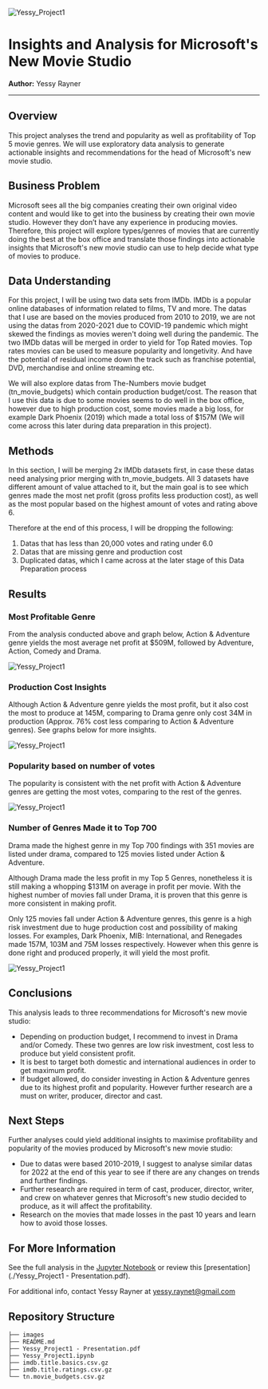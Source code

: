 ![Yessy_Project1](./IMAGES/director_shot.jpeg)

# Insights and Analysis for Microsoft's New Movie Studio 

**Author:** Yessy Rayner
***

## Overview

This project analyses the trend and popularity as well as profitability of Top 5 movie genres. We will use exploratory data analysis to generate actionable insights and recommendations for the head of Microsoft's new movie studio.

## Business Problem

Microsoft sees all the big companies creating their own original video content and would like to get into the business by creating their own movie studio. However they don’t have any experience in producing movies. Therefore, this project will explore types/genres of movies that are currently doing the best at the box office and translate those findings into actionable insights that Microsoft's new movie studio can use to help decide what type of movies to produce.

## Data Understanding

For this project, I will be using two data sets from IMDb. IMDb is a popular online databases of information related to films, TV and more. The datas that I use are based on the movies produced from 2010 to 2019, we are not using the datas from 2020-2021 due to COVID-19 pandemic which might skewed the findings as movies weren't doing well during the pandemic. The two IMDb datas will be merged in order to yield for Top Rated movies. Top rates movies can be used to measure popularity and longetivity. And have the potential of residual income down the track such as franchise potential, DVD, merchandise and online streaming etc.

We will also explore datas from The-Numbers movie budget (tn_movie_budgets) which contain production budget/cost. The reason that I use this data is due to some movies seems to do well in the box office, however due to high production cost, some movies made a big loss, for example Dark Phoenix (2019) which made a total loss of $157M (We will come across this later during data preparation in this project).

## Methods

In this section, I will be merging 2x IMDb datasets first, in case these datas need analysing prior merging with tn_movie_budgets. All 3 datasets have different amount of value attached to it, but the main goal is to see which genres made the most net profit (gross profits less production cost), as well as the most popular based on the highest amount of votes and rating above 6. 

Therefore at the end of this process, I will be dropping the following:

1. Datas that has less than 20,000 votes and rating under 6.0
2. Datas that are missing genre and production cost
3. Duplicated datas, which I came across at the later stage of this Data Preparation process

## Results

### Most Profitable Genre

From the analysis conducted above and graph below, Action & Adventure genre yields the most average net profit at $509M, followed by Adventure, Action, Comedy and Drama.

![Yessy_Project1](./IMAGES/net_profit.png)

### Production Cost Insights

Although Action & Adventure genre yields the most profit, but it also cost the most to produce at 145M, comparing to Drama genre only cost 34M in production (Approx. 76% cost less comparing to Action & Adventure genres). See graphs below for more insights.

![Yessy_Project1](./IMAGES/profit_production_cost.png)

### Popularity based on number of votes

The popularity is consistent with the net profit with Action & Adventure genres are getting the most votes, comparing to the rest of the genres.

![Yessy_Project1](./IMAGES/popularity_based_on_votes.png)

### Number of Genres Made it to Top 700

Drama made the highest genre in my Top 700 findings with 351 movies are listed under drama, compared to 125 movies listed under Action & Adventure.

Although Drama made the less profit in my Top 5 Genres, nonetheless it is still making a whopping $131M on average in profit per movie. With the highest number of movies fall under Drama, it is proven that this genre is more consistent in making profit. 

Only 125 movies fall under Action & Adventure genres, this genre is a high risk investment due to huge production cost and possibility of making losses. For examples, Dark Phoenix, MIB: International, and Renegades made 157M, 103M and 75M losses respectively. However when this genre is done right and produced properly, it will yield the most profit.

![Yessy_Project1](./IMAGES/genres_top_700.png)

## Conclusions

This analysis leads to three recommendations for Microsoft's new movie studio:

- Depending on production budget, I recommend to invest in Drama and/or Comedy. These two genres are low risk investment, cost less to produce but yield consistent profit.
- It is best to target both domestic and international audiences in order to get maximum profit.
- If budget allowed, do consider investing in Action & Adventure genres due to its highest profit and popularity. However further research are a must on writer, producer, director and cast.

## Next Steps

Further analyses could yield additional insights to maximise profitability and popularity of the movies produced by Microsoft's new movie studio:

- Due to datas were based 2010-2019, I suggest to analyse similar datas for 2022 at the end of this year to see if there are any changes on trends and further findings.
- Further research are required in term of cast, producer, director, writer, and crew on whatever genres that Microsoft's new studio decided to produce, as it will affect the profitability.
- Research on the movies that made losses in the past 10 years and learn how to avoid those losses.

## For More Information

See the full analysis in the [Jupyter Notebook](./Yessy_Project1.ipynb) or review this [presentation](./Yessy_Project1 - Presentation.pdf).

For additional info, contact Yessy Rayner at [yessy.raynet@gmail.com](mailto:yessy.raynet@gmail.com)


## Repository Structure

```
├── images
├── README.md
├── Yessy_Project1 - Presentation.pdf
├── Yessy_Project1.ipynb
├── imdb.title.basics.csv.gz
├── imdb.title.ratings.csv.gz
└── tn.movie_budgets.csv.gz



